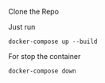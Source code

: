 Clone the Repo

Just run

```docker-compose up --build```

For stop the container

```docker-compose down```
